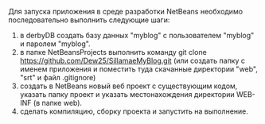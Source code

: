 Для запуска приложения в среде разработки NetBeans необходимо последовательно выполнить следующие шаги:
1. в derbyDB создать базу данных "myblog" с пользователем "myblog" и паролем "myblog".
2. в папке NetBeansProjects выполнить команду git clone https://github.com/Dew25/SillamaeMyBlog.git (или создать папку с именем приложения и поместить туда скачанные директории "web", "srt" и файл .gitignore)
3. создать в NetBeans новый веб проект с существующим кодом, указать папку проект и указать местонахождения директории WEB-INF (в папке web).
4. сделать компиляцию, сборку проекта и запустить на выполнение.